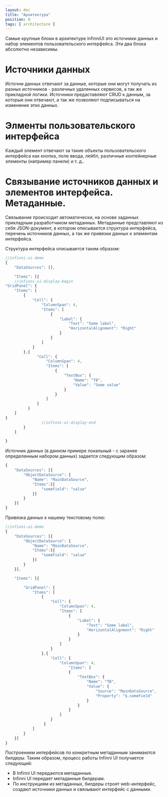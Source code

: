 ```yaml
---
layout: doc
title: "Архитектура"
position: 0
tags: [ architecture ]
---
```


Самые крупные блоки в архитектуре infinniUI это источники данных и набор элементов пользовательского интерфейса. Эти два блока абсолютно независимы.

# Источники данных
Источни данных отвечают за данные, которые они могут получать из разных источников - различных удаленных сервисов, а так же прикладной логики. Источники
предаставляют CRUD к данным, за которые они отвечают, а так же позволяют подписываться на изменение этих данных.

# Элменты пользовательского интерфейса
Каждый элемент отвечают за такие объекты пользовательского интерфейса как кнопка, поле ввода, лейбл, различные контейнерные элементы (например панели) и т. д..

# Связывание источников данных и элементов интерфейса. Метаданные.
Связывание происходит автоматически, на основе заданных прикладным разработчиком метаданных. Метаданные представляют из себя JSON-документ, в котором
описывается структура интерфейса, перечень источников данных, а так же привязки данных к элементам интерфейса.

Структура интерфейса описывается таким образом:

```js
//infinni-ui-demo
{
    "DataSources": [],

    "Items": [{
    //infinni-ui-display-begin
"GridPanel": {
    "Items": [
        {
            "Cell": {
                "ColumnSpan": 4,
                "Items": [
                    {
                        "Label": {
                            "Text": "Some label",
                            "HorizontalAlignment": "Right"
                        }
                    }
                ]
            }
        },{
              "Cell": {
                  "ColumnSpan": 4,
                  "Items": [
                      {
                          "TextBox": {
                              "Name": "TB",
                              "Value": "Some value"
                          }
                      }
                  ]
              }
          }
    ]
}
                //infinni-ui-display-end
        }
    ]

}
```

Источник данных (в данном примере локальный - с заранее определенным набором данных) задается следующим образом:

```js
{
    "DataSources": [{
        "ObjectDataSource": {
            "Name": "MainDataSource",
            "Items":[{
                "someField": "value"
            }]
        }
    }]
}
```

Привязка данных к нашему текстовому полю:

```js
//infinni-ui-demo
{
    "DataSources": [{
        "ObjectDataSource": {
            "Name": "MainDataSource",
            "Items":[{
                "someField": "value"
            }]
        }
    }],

    "Items": [{

        "GridPanel": {
            "Items": [
                {
                    "Cell": {
                        "ColumnSpan": 4,
                        "Items": [
                            {
                                "Label": {
                                    "Text": "Some label",
                                    "HorizontalAlignment": "Right"
                                }
                            }
                        ]
                    }
                },{
                    "Cell": {
                        "ColumnSpan": 4,
                            "Items": [
                            {
                                "TextBox": {
                                    "Name": "TB",
                                    "Value": {
                                        "Source": "MainDataSource",
                                        "Property": "$.someField"
                                    }
                                }
                            }
                        ]
                    }
                 }
            ]
        }
    }]
}
```

Построением интерфейсов по конкретным метаданным занимаются билдеры. Таким образом, процесс работы Infinni UI получается следующий:

* В Infinni UI передаются метаданные.
* Infinni UI передает метаданные билдерам.
* По инструкциям из метаданных, билдеры строят web-интерфейс, создают источники данных и связывают интерфейс с данными.